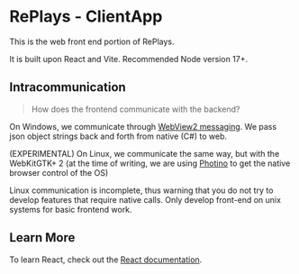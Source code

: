 # RePlays - ClientApp

This is the web front end portion of RePlays.

It is built upon React and Vite. Recommended Node version 17+.

## Intracommunication

> How does the frontend communicate with the backend?

On Windows, we communicate through [WebView2 messaging](https://learn.microsoft.com/en-us/microsoft-edge/webview2/how-to/communicate-btwn-web-native). We pass json object strings back and forth from native (C#) to web.

(EXPERIMENTAL) On Linux, we communicate the same way, but with the WebKitGTK+ 2 (at the time of writing, we are using [Photino](https://www.tryphotino.io/) to get the native browser control of the OS)

Linux communication is incomplete, thus warning that you do not try to develop features that require native calls. Only develop front-end on unix systems for basic frontend work.

## Learn More

To learn React, check out the [React documentation](https://reactjs.org/).
